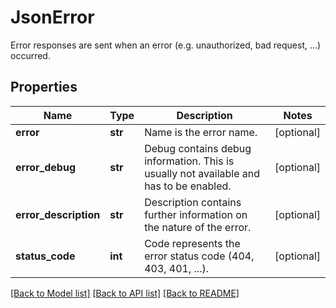 # JsonError

Error responses are sent when an error (e.g. unauthorized, bad request, ...) occurred.

## Properties
Name | Type | Description | Notes
------------ | ------------- | ------------- | -------------
**error** | **str** | Name is the error name. | [optional] 
**error_debug** | **str** | Debug contains debug information. This is usually not available and has to be enabled. | [optional] 
**error_description** | **str** | Description contains further information on the nature of the error. | [optional] 
**status_code** | **int** | Code represents the error status code (404, 403, 401, ...). | [optional] 

[[Back to Model list]](../README.md#documentation-for-models) [[Back to API list]](../README.md#documentation-for-api-endpoints) [[Back to README]](../README.md)


